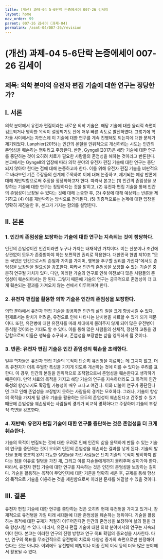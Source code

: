 ```yaml
---
title: (개선) 과제-04 5-6단락 논증에세이 007-26 김세이
layout: home
nav_order: 99
parent: 007-26 김세이 (과제-04)
permalink: /asmt-04/007-26/revision
---
```


# (개선) 과제-04 5-6단락 논증에세이 007-26 김세이 

## 제목: 의학 분야의 유전자 편집 기술에 대한 연구는 정당한가?

## I. 서론

의학 분야에서 유전자 편집이라는 새로운 의학 기술은, 해당 기술에 대한 윤리적 측면이 검토되거나 명확한 목적이 설정되기도 전에 매우 빠른 속도로 발전하였다. 그렇기에 학자들 사이에서는 자연스레 이 기술에 대한 연구를 계속 진행해도 되는지에 대한 문제가 제기되었다. Lanphier(2015)는 인간의 본질을 인위적으로 개선하려는 시도는 인간의 존엄성을 훼손하는 행위라고 주장한다. 반면, Gyngell(2017)은 해당 기술에 대한 연구를 중단하는 것이 오히려 치료가 필요한 사람들의 존엄성을 해하는 것이라고 반론한다. 본고에서는 Gyngell의 입장에 따라 의학 분야의 유전자 편집 기술에 대한 연구는 중단되지 않아야 한다는 점에 대해 논증하고자 한다. 이를 위해 유전자 편집 기술을 비판적으로 바라보던 기존 주장들의 한계에 주목하여 이에 대해 논증하고, 제기되는 예상 반론에 대해 재반박함으로써 주장을 정당화하고자 한다. 따라서 본고는 (1) 인간의 존엄성을 보장하는 기술에 대한 연구는 정당하다는 것을 밝히고, (2) 유전자 편집 기술을 통해 인간의 존엄성이 보장될 수 있다는 것에 대해 논증한 후, (3) 주장에 대해 예상되는 반론을 제기하고 (4) 이를 재반박하는 방식으로 전개된다. (5) 최종적으로는 논제에 대한 입장을 명확히 재진술한 후, 본고가 가지는 함의를 설명한다.

## II. 본론

### 1. 인간의 존엄성을 보장하는 기술에 대한 연구는 지속되는 것이 정당하다.

인간의 존엄성이란 인간이라면 누구나 가지는 내재적인 가치이다. 이는 신분이나 조건에 상관없이 모두가 존중받아야 하는 보편적인 권리로 작용한다. 대한민국 헌법 제10조 "모든 국민은 인간으로서의 존엄과 가치를 가지며, 행복을 추구할 권리를 가진다"에서도 존엄성을 보장받을 필요성을 강조한다. 따라서 인간의 존엄성을 보장할 수 있는 기술은 충분히 연구될 가치가 있다. 다만, 이러한 기술의 연구로 인해 이전보다 많은 사람들의 존엄성이 훼손되어서는 안 된다. 그렇기 때문에 기술의 연구는 궁극적으로 존엄성이 더 크게 훼손되는 결과를 가져오지 않는 선에서 이루어져야 한다.

### 2. 유전자 편집을 활용한 의학 기술은 인간의 존엄성을 보장한다.

의학 분야에서 유전자 편집 기술을 활용하면 인간의 삶의 질을 크게 향상시킬 수 있다. 현재로서는 완치가 어려운, 유전으로 인해 나타나는 난치병을 치료할 수 있게 되기 때문이다. 또한, 유전병에 대한 유전자를 미래 세대에게 물려주지 않게 되어 많은 유전병이 종식될 것이라는 기대도 할 수 있다. 이를 통해 많은 사람들의 신체적, 정신적 고통을 경감함으로써 이들은 행복을 추구하고, 존엄성을 보장받는 삶을 영위하게 될 것이다.

### 3. 반론: 유전자 편집 기술은 인간 존엄성의 훼손을 초래한다.

일부 학자들은 유전자 편집 기술의 목적이 단순히 유전병을 치료하는 데 그치지 않고, 더욱 유전자가 더욱 우월한 특성을 가지게 되도록 개선하는 것에 이를 수 있다는 우려를 표한다. 이 경우, 인간의 본질을 인위적으로 조작함으로써 존엄성을 훼손한다고 생각하기 때문이다. 만약 치료의 목적을 가지고 해당 기술의 연구를 지속하더라도 그 목적이 인간 특성의 향상까지도 확장될 가능성이 매우 크다고 여긴다. 이와 더불어 연구가 중단된다면 그로 인해 존엄성을 보장받지 못하는 사람들의 경계는 모호하다. 그러나, 기술이 향상의 목적을 가지게 될 경우 기술을 활용하는 모두의 존엄성이 훼손된다고 간주할 수 있기 때문에 존엄성을 훼손당하는 사람들의 경계가 비교적 명확하다고 주장하며 기술의 부정적 측면을 강조한다.

### 4. 재반박: 유전자 편집 기술에 대한 연구를 중단하는 것은 존엄성을 더 크게 훼손한다. 

기술의 목적이 변질되는 것에 대한 우려로 인해 인간의 삶을 윤택하게 만들 수 있는 기술의 연구를 중단하는 것이 오히려 인간의 존엄성을 훼손하는 결과를 낳게 된다. 기술의 발전을 통해 충분히 완치 가능한 질병들을 가진 사람들은 단지 기술의 목적이 명확하지 않다는 점을 이유로 질병을 가진 채, 그리고 이를 자손들에게까지 물려주며 살아가야 한다. 따라서, 유전자 편집 기술에 대한 연구를 지속하는 것은 인간의 존엄성을 보장하는 길이다. 기술을 활용하는 목적이 무엇인지에 대한 기준을 명확히 세운 후, 규제를 통해 향상의 목적으로 기술을 이용하는 것을 제한함으로써 이러한 문제를 해결할 수 있을 것이다.

## III. 결론

유전자 편집 기술에 대한 연구를 중단하는 것은 오히려 현재 유전병을 가지고 있거나, 잠재적으로 유전병을 가질 미래 세대들에 대한 존엄성을 훼손하는 행위이다. 기술을 활용하는 목적에 대한 규제가 적절히 이루어진다면 인간의 존엄성을 보장하며 삶의 질을 더욱 향상시킬 수 있다. 따라서, 유전자 편집 기술에 대한 의학 분야에서의 연구는 지속되어야 한다. 본고는 이러한 연구의 진행 방향과 연구 목표 확립의 중요성을 시사한다. 다만, 연구의 목표를 무조건적으로 유전병의 치료와 다양성 증가의 측면으로만 한정해야 한다는 것은 아니다. 이외에도 유전병의 예방이나 이종 간의 이식 등의 더욱 많은 분야에서 활용될 수 있다.